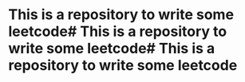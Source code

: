 # This is a repository to write some leetcode# This is a repository to write some leetcode# This is a repository to write some leetcode
